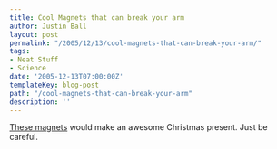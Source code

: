 ```yaml
---
title: Cool Magnets that can break your arm
author: Justin Ball
layout: post
permalink: "/2005/12/13/cool-magnets-that-can-break-your-arm/"
tags:
- Neat Stuff
- Science
date: '2005-12-13T07:00:00Z'
templateKey: blog-post
path: "/cool-magnets-that-can-break-your-arm"
description: ''
---
```


[These magnets][1] would make an awesome Christmas present. Just be careful.

 [1]: http://www.unitednuclear.com/magnets.htm
